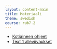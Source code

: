 ```yaml
---
layout: content-main
title: Materiaali
theme: swedish
course: rub7.2
---
```


- [Kotiaineen ohjeet](/media/rub7/kotiaine_rub7.pdf)
- [Text 1 alleviivaukset](/media/rub7/text1_alleviivaukset.pdf)
